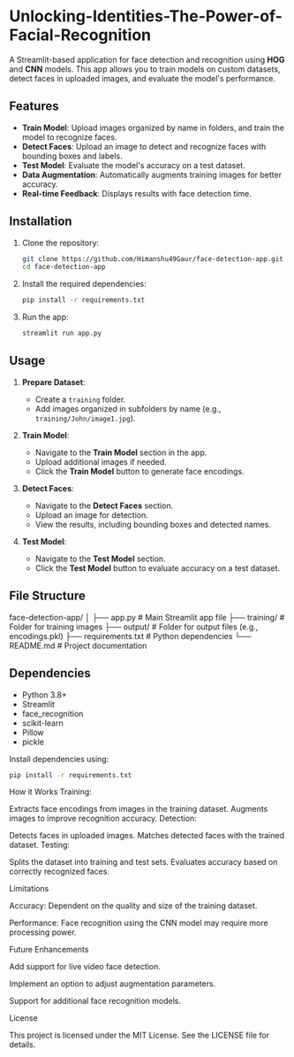 ﻿# Unlocking-Identities-The-Power-of-Facial-Recognition

A Streamlit-based application for face detection and recognition using **HOG** and **CNN** models. This app allows you to train models on custom datasets, detect faces in uploaded images, and evaluate the model's performance.

## Features
- **Train Model**: Upload images organized by name in folders, and train the model to recognize faces.
- **Detect Faces**: Upload an image to detect and recognize faces with bounding boxes and labels.
- **Test Model**: Evaluate the model's accuracy on a test dataset.
- **Data Augmentation**: Automatically augments training images for better accuracy.
- **Real-time Feedback**: Displays results with face detection time.

## Installation
1. Clone the repository:
    ```bash
    git clone https://github.com/Himanshu49Gaur/face-detection-app.git
    cd face-detection-app
    ```
2. Install the required dependencies:
    ```bash
    pip install -r requirements.txt
    ```

3. Run the app:
    ```bash
    streamlit run app.py
    ```

## Usage
1. **Prepare Dataset**:
   - Create a `training` folder.
   - Add images organized in subfolders by name (e.g., `training/John/image1.jpg`).

2. **Train Model**:
   - Navigate to the **Train Model** section in the app.
   - Upload additional images if needed.
   - Click the **Train Model** button to generate face encodings.

3. **Detect Faces**:
   - Navigate to the **Detect Faces** section.
   - Upload an image for detection.
   - View the results, including bounding boxes and detected names.

4. **Test Model**:
   - Navigate to the **Test Model** section.
   - Click the **Test Model** button to evaluate accuracy on a test dataset.

## File Structure
face-detection-app/ │ 
├── app.py # Main Streamlit app file 
├── training/ # Folder for training images
├── output/ # Folder for output files (e.g., encodings.pkl)
├── requirements.txt # Python dependencies 
└── README.md # Project documentation


## Dependencies
- Python 3.8+
- Streamlit
- face_recognition
- scikit-learn
- Pillow
- pickle

Install dependencies using:
```bash
pip install -r requirements.txt
```

How it Works
Training:

Extracts face encodings from images in the training dataset.
Augments images to improve recognition accuracy.
Detection:

Detects faces in uploaded images.
Matches detected faces with the trained dataset.
Testing:

Splits the dataset into training and test sets.
Evaluates accuracy based on correctly recognized faces.

Limitations

Accuracy: Dependent on the quality and size of the training dataset.

Performance: Face recognition using the CNN model may require more processing power.

Future Enhancements

Add support for live video face detection.

Implement an option to adjust augmentation parameters.

Support for additional face recognition models.

License

This project is licensed under the MIT License. See the LICENSE file for details.












